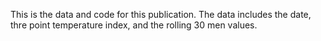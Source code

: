 This is the data and code for this publication. The data includes the date, thre point temperature index, and the rolling 30 men values.
